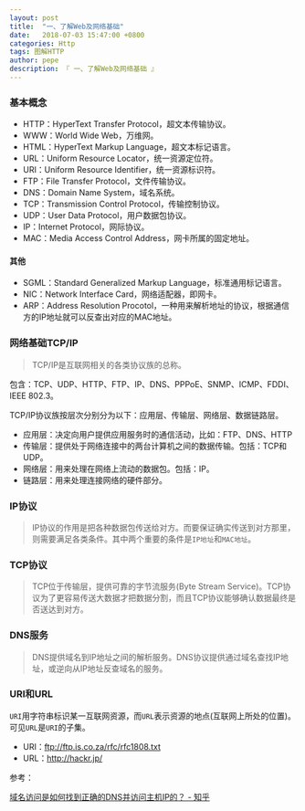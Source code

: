 ```yaml
---
layout: post
title:  "一、了解Web及网络基础"
date:   2018-07-03 15:47:00 +0800
categories: Http
tags: 图解HTTP
author: pepe
description: 『 一、了解Web及网络基础 』
---
```


### **基本概念**

* HTTP：HyperText Transfer Protocol，超文本传输协议。
* WWW：World Wide Web，万维网。
* HTML：HyperText Markup Language，超文本标记语言。
* URL：Uniform Resource Locator，统一资源定位符。
* URI：Uniform Resource Identifier，统一资源标识符。
* FTP：File Transfer Protocol，文件传输协议。
* DNS：Domain Name System，域名系统。
* TCP：Transmission Control Protocol，传输控制协议。
* UDP：User Data Protocol，用户数据包协议。
* IP：Internet Protocol，网际协议。
* MAC：Media Access Control Address，网卡所属的固定地址。

#### 其他

* SGML：Standard Generalized Markup Language，标准通用标记语言。
* NIC：Network Interface Card，网络适配器，即网卡。
* ARP：Address Resolution Procotol，一种用来解析地址的协议，根据通信方的IP地址就可以反查出对应的MAC地址。

### **网络基础TCP/IP**

> TCP/IP是互联网相关的各类协议族的总称。

包含：TCP、UDP、HTTP、FTP、IP、DNS、PPPoE、SNMP、ICMP、FDDI、IEEE 802.3。

TCP/IP协议族按层次分别分为以下：应用层、传输层、网络层、数据链路层。

* 应用层：决定向用户提供应用服务时的通信活动，比如：FTP、DNS、HTTP
* 传输层：提供处于网络连接中的两台计算机之间的数据传输。包括：TCP和UDP。
* 网络层：用来处理在网络上流动的数据包。包括：IP。
* 链路层：用来处理连接网络的硬件部分。

### **IP协议**

> IP协议的作用是把各种数据包传送给对方。而要保证确实传送到对方那里，则需要满足各类条件。其中两个重要的条件是`IP地址`和`MAC地址`。

### **TCP协议**

> TCP位于传输层，提供可靠的字节流服务(Byte Stream Service)。TCP协议为了更容易传送大数据才把数据分割，而且TCP协议能够确认数据最终是否送达到对方。

### **DNS服务**

> DNS提供域名到IP地址之间的解析服务。DNS协议提供通过域名查找IP地址，或逆向从IP地址反查域名的服务。

### **URI和URL**

`URI`用字符串标识某一互联网资源，而`URL`表示资源的地点(互联网上所处的位置)。可见`URL`是`URI`的子集。

* URI：ftp://ftp.is.co.za/rfc/rfc1808.txt
* URL：http://hackr.jp/


参考：

[域名访问是如何找到正确的DNS并访问主机IP的？ - 知乎](https://www.zhihu.com/question/35105226)



























































